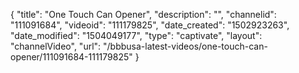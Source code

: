 {
    "title": "One Touch Can Opener",
    "description": "",
    "channelid": "111091684",
    "videoid": "111179825",
    "date_created": "1502923263",
    "date_modified": "1504049177",
    "type": "captivate",
    "layout": "channelVideo",
    "url": "\/bbbusa-latest-videos\/one-touch-can-opener\/111091684-111179825"
}
